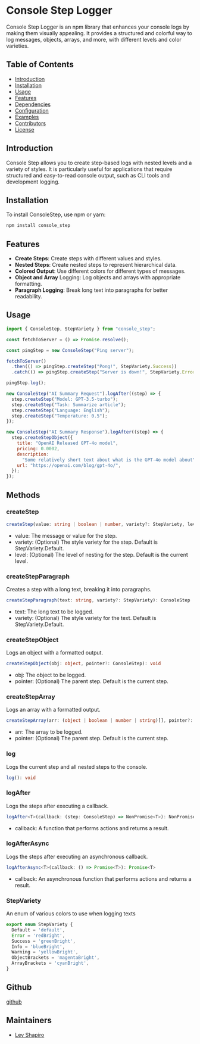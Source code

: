 # Console Step Logger

Console Step Logger is an npm library that enhances your console logs by making them visually appealing. It provides a structured and colorful way to log messages, objects, arrays, and more, with different levels and color varieties.

## Table of Contents

- [Introduction](#introduction)
- [Installation](#installation)
- [Usage](#usage)
- [Features](#features)
- [Dependencies](#dependencies)
- [Configuration](#configuration)
- [Examples](#examples)
- [Contributors](#contributors)
- [License](#license)

## Introduction

Console Step allows you to create step-based logs with nested levels and a variety of styles. It is particularly useful for applications that require structured and easy-to-read console output, such as CLI tools and development logging.

## Installation

To install ConsoleStep, use npm or yarn:

```bash
npm install console_step
```

## Features

- **Create Steps**: Create steps with different values and styles.
- **Nested Steps**: Create nested steps to represent hierarchical data.
- **Colored Output**: Use different colors for different types of messages.
- **Object and Array** Logging: Log objects and arrays with appropriate formatting.
- **Paragraph Logging**: Break long text into paragraphs for better readability.

## Usage

```javascript
import { ConsoleStep, StepVariety } from "console_step";

const fetchToServer = () => Promise.resolve();

const pingStep = new ConsoleStep("Ping server");

fetchToServer()
  .then(() => pingStep.createStep("Pong!", StepVariety.Success))
  .catch(() => pingStep.createStep("Server is down!", StepVariety.Error));

pingStep.log();

new ConsoleStep("AI Summary Request").logAfter((step) => {
  step.createStep("Model: GPT-3.5-turbo");
  step.createStep("Task: Summarize article");
  step.createStep("Language: English");
  step.createStep("Temperature: 0.5");
});

new ConsoleStep("AI Summary Response").logAfter((step) => {
  step.createStepObject({
    title: "OpenAI Released GPT-4o model",
    pricing: 0.0002,
    description:
      "Some relatively short text about what is the GPT-4o model about",
    url: "https://openai.com/blog/gpt-4o/",
  });
});
```

## Methods

### createStep

```typescript
createStep(value: string | boolean | number, variety?: StepVariety, level?: number): ConsoleStep
```
- value: The message or value for the step.
- variety: (Optional) The style variety for the step. Default is StepVariety.Default.
- level: (Optional) The level of nesting for the step. Default is the current level.

### createStepParagraph
Creates a step with a long text, breaking it into paragraphs.

```typescript
createStepParagraph(text: string, variety?: StepVariety): ConsoleStep
```
- text: The long text to be logged.
- variety: (Optional) The style variety for the text. Default is StepVariety.Default.

### createStepObject
Logs an object with a formatted output.

```typescript
createStepObject(obj: object, pointer?: ConsoleStep): void
```
- obj: The object to be logged.
- pointer: (Optional) The parent step. Default is the current step.

### createStepArray
Logs an array with a formatted output.

```typescript
createStepArray(arr: (object | boolean | number | string)[], pointer?: ConsoleStep): void
```
- arr: The array to be logged.
- pointer: (Optional) The parent step. Default is the current step.

### log
Logs the current step and all nested steps to the console.

```typescript
log(): void
```

### logAfter
Logs the steps after executing a callback.

```typescript
logAfter<T>(callback: (step: ConsoleStep) => NonPromise<T>): NonPromise<T>
```
- callback: A function that performs actions and returns a result.

### logAfterAsync
Logs the steps after executing an asynchronous callback.

```typescript
logAfterAsync<T>(callback: () => Promise<T>): Promise<T>
```
- callback: An asynchronous function that performs actions and returns a result.

### StepVariety
An enum of various colors to use when logging texts
```typescript
export enum StepVariety {
  Default = 'default',
  Error = 'redBright',
  Success = 'greenBright',
  Info = 'blueBright',
  Warning = 'yellowBright',
  ObjectBrackets = 'magentaBright',
  ArrayBrackets = 'cyanBright',
}
```

## Github
[github](https://github.com/Lev-Shapiro/console_step)

## Maintainers

- [Lev Shapiro](https://github.com/Lev-Shapiro)